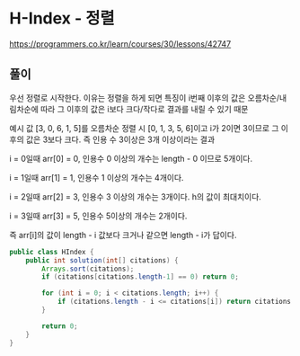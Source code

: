 # H-Index - 정렬
https://programmers.co.kr/learn/courses/30/lessons/42747

## 풀이
우선 정렬로 시작한다. 이유는 정렬을 하게 되면 특징이 i번째 이후의 값은 오름차순/내림차순에 따라 그 이후의 값은 i보다 크다/작다로 결과를 내릴 수 있기 때문

예시 값 [3, 0, 6, 1, 5]를 오름차순 정렬 시 [0, 1, 3, 5, 6]이고 i가 2이면 3이므로 그 이후의 값은 3보다 크다. 즉 인용 수 3이상은 3개 이상이라는 결과

i = 0일때 arr[0] = 0, 인용수 0 이상의 개수는 length - 0 이므로 5개이다.

i = 1일때 arr[1] = 1, 인용수 1 이상의 개수는 4개이다.

i = 2일때 arr[2] = 3, 인용수 3 이상의 개수는 3개이다. h의 값이 최대치이다.

i = 3일때 arr[3] = 5, 인용수 5이상의 개수는 2개이다.

즉 arr[i]의 값이 length - i 값보다 크거나 같으면 length - i가 답이다.

```java
public class HIndex {
    public int solution(int[] citations) {
        Arrays.sort(citations);
        if (citations[citations.length-1] == 0) return 0;

        for (int i = 0; i < citations.length; i++) {
            if (citations.length - i <= citations[i]) return citations.length - i;
        }

        return 0;
    }
}
```

